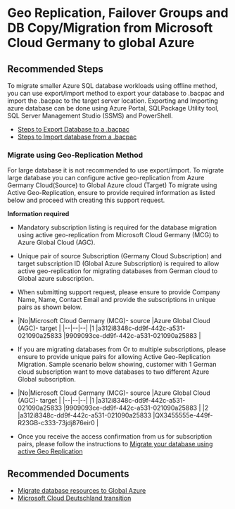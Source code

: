 <properties
	pageTitle="Geo Replication, Failover Groups and DB Copy/Migration from Microsoft Cloud Germany to global Azure"
	description="Geo Replication, Failover Groups and DB Copy/Migration from Microsoft Cloud Germany to global Azure"
	service="microsoft.sql"
	resource="servers"
	authors="subbuk"
	authoralias="subbuk"
	ms.author="subbuk"
	displayOrder=""
	selfHelpType="generic"
	supportTopicIds="32785509, 32785645"
	productPesIds="13491, 15660"
	cloudEnvironments="blackForest"
	articleId="427a0459-7468-49d0-9da5-111aa863ecfe"
	ownershipId="AzureData_AzureSQLDB_Availability"
/>

# Geo Replication, Failover Groups and DB Copy/Migration from Microsoft Cloud Germany to global Azure

## **Recommended Steps**

To migrate  smaller Azure SQL database workloads using offline method, you can use export/import method to export your database to  .bacpac and import the .bacpac to the target  server location. Exporting and Importing azure database can be done using Azure Portal,  SQLPackage Utility tool, SQL Server Management Studio (SSMS) and PowerShell.

- [Steps to Export Database to a .bacpac](https://docs.microsoft.com/azure/azure-sql/database/database-export?branch=pr-en-us-138592)<br>
- [Steps to Import database from a .bacpac](https://docs.microsoft.com/azure/azure-sql/database/database-import?branch=pr-en-us-138592&tabs=azure-powershell)<br>

### **Migrate using Geo-Replication Method**
For large database it is not recommended to use export/import. To migrate large database you can configure active geo-replication from Azure Germany Cloud(Source) to Global Azure cloud (Target)
To migrate using Active Geo-Replication, ensure to provide required information as listed below and proceed with creating this support request.

**Information required**
- Mandatory subscription listing is required for the database migration using active geo-replication from Microsoft Cloud Germany (MCG) to Azure Global Cloud (AGC).
- Unique pair of  source Subscription (Germany Cloud Subscription) and target subscription ID (Global Azure Subscription) is required  to allow active geo-replication for migrating databases from German cloud to Global azure subscription.
- When submitting support request, please ensure to provide  Company Name, Name, Contact Email and  provide the subscriptions in unique pairs  as shown below.

- |No|Microsoft Cloud Germany (MCG)- source           |Azure Global Cloud (AGC)- target |
|--|--|--|
|1 |a312i8348c-dd9f-442c-a531-021090a25833  |9909093ce-dd9f-442c-a531-021090a25883  |

- If you are migrating databases from Or to multiple subscriptions, please ensure to provide  unique pairs for allowing Active Geo-Replication Migration. Sample scenario below showing, customer with 1 German cloud subscription want to move databases to two different Azure Global subscription.

-  |No|Microsoft Cloud Germany (MCG)- source           |Azure Global Cloud (AGC)- target |
|--|--|--|
|1 |a312i8348c-dd9f-442c-a531-021090a25833  |9909093ce-dd9f-442c-a531-021090a25883  |
|2 |a312i8348c-dd9f-442c-a531-021090a25833  |QX3455555e-449f-R23GB-c333-73jdj876eir0  |

- Once you receive the access confirmation from us for subscription pairs, please  follow the instructions to [Migrate your database using active Geo Replication](https://docs.microsoft.com/azure/germany/germany-migration-databases?branch=pr-en-us-138592#migrate-sql-database-using-active-geo-replication)

## **Recommended Documents**

* [Migrate database resources to Global Azure](https://docs.microsoft.com/azure/germany/germany-migration-databases?branch=pr-en-us-138592)<br>
* [Microsoft Cloud Deutschland transition](https://www.microsoft.com/cloud-platform/germany-cloud-regions)   
